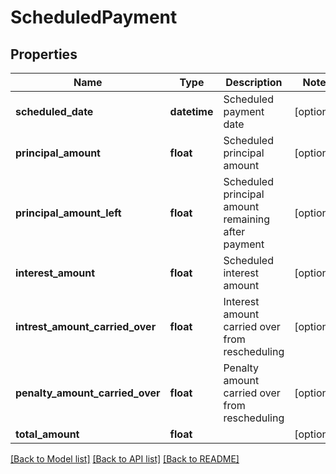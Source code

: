 # ScheduledPayment

## Properties
Name | Type | Description | Notes
------------ | ------------- | ------------- | -------------
**scheduled_date** | **datetime** | Scheduled payment date | [optional] 
**principal_amount** | **float** | Scheduled principal amount | [optional] 
**principal_amount_left** | **float** | Scheduled principal amount remaining after payment | [optional] 
**interest_amount** | **float** | Scheduled interest amount | [optional] 
**intrest_amount_carried_over** | **float** | Interest amount carried over from rescheduling | [optional] 
**penalty_amount_carried_over** | **float** | Penalty amount carried over from rescheduling | [optional] 
**total_amount** | **float** |  | [optional] 

[[Back to Model list]](../README.md#documentation-for-models) [[Back to API list]](../README.md#documentation-for-api-endpoints) [[Back to README]](../README.md)


